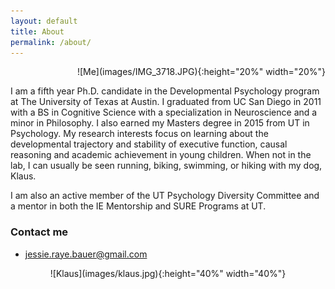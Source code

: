 ```yaml
---
layout: default
title: About
permalink: /about/
---
```

<div style="text-align:right" markdown="1">
![Me](images/IMG_3718.JPG){:height="20%" width="20%"}    
</div>

I am a fifth year Ph.D. candidate in the Developmental Psychology program at The University of Texas at Austin. I graduated from UC San Diego in 2011 with a BS in Cognitive Science with a specialization in Neuroscience and a minor in Philosophy. I also earned my Masters degree in 2015 from UT in Psychology.
 My research interests focus on learning about the developmental trajectory and stability of executive function, causal reasoning and academic achievement in young children.
When not in the lab, I can usually be seen running, biking, swimming, or hiking with my dog, Klaus.

I am also an active member of the UT Psychology Diversity Committee and a mentor in both the IE Mentorship and SURE Programs at UT. 

### Contact me

+ [jessie.raye.bauer@gmail.com](mailto:jessie.raye.bauer@gmail.com)

<div style="text-align:center" markdown="1">
![Klaus](images/klaus.jpg){:height="40%" width="40%"}   
</div>
